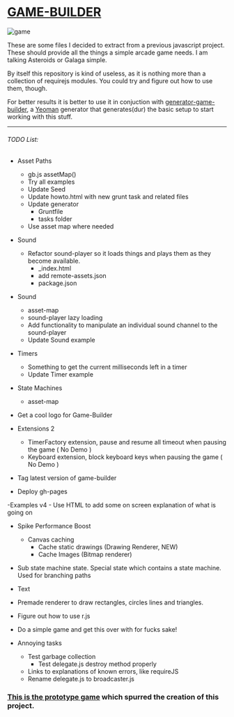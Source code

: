 # [GAME-BUILDER][game-builder]

![game][game]

These are some files I decided to extract from a previous javascript project. These should provide all the things a simple arcade game needs. I am talking Asteroids or Galaga simple. 

By itself this repository is kind of useless, as it is nothing more than a collection of requirejs modules. You could try and figure out how to use them, though. 

For better results it is better to use it in conjuction with [generator-game-builder][generator], a [Yeoman][yeoman] generator that generates(dur) the basic setup to start working with this stuff. 

-----------------------------------

###### TODO List:

- Asset Paths
    - gb.js assetMap()
    - Try all examples
    - Update Seed
    - Update howto.html with new grunt task and related files
    - Update generator
        - Gruntfile
        - tasks folder
    - Use asset map where needed

- Sound
    - Refactor sound-player so it loads things and plays them as they become available.
        - _index.html
        - add remote-assets.json
        - package.json

- Sound
    - asset-map
    - sound-player lazy loading
    - Add functionality to manipulate an individual sound channel to the sound-player
    - Update Sound example

- Timers
    - Something to get the current milliseconds left in a timer
    - Update Timer example

- State Machines
    - asset-map
    
- Get a cool logo for Game-Builder

- Extensions 2
    - TimerFactory extension, pause and resume all timeout when pausing the game ( No Demo )
    - Keyboard extension, block keyboard keys when pausing the game ( No Demo )

- Tag latest version of game-builder

- Deploy gh-pages

-Examples v4
    - Use HTML to add some on screen explanation of what is going on

- Spike Performance Boost
    - Canvas caching
        * Cache static drawings (Drawing Renderer, NEW)
        * Cache Images (Bitmap renderer)       

- Sub state machine state. Special state which contains a state machine. Used for branching paths

- Text

- Premade renderer to draw rectangles, circles lines and triangles.

- Figure out how to use r.js

- Do a simple game and get this over with for fucks sake!

- Annoying tasks
    - Test garbage collection
        - Test delegate.js destroy method properly
    - Links to explanations of known errors, like requireJS
    - Rename delegate.js to broadcaster.js

### [This is the prototype game][tirador] which spurred the creation of this project.

[game]: http://f.cl.ly/items/3N420I093v3b03051W39/game.png
[tirador]: http://www.treintipollo.com/tirador/index.html
[generator]: https://github.com/diegomarquez/generator-game-builder
[yeoman]: http://yeoman.io/
[game-builder]: http://diegomarquez.github.io/game-builder